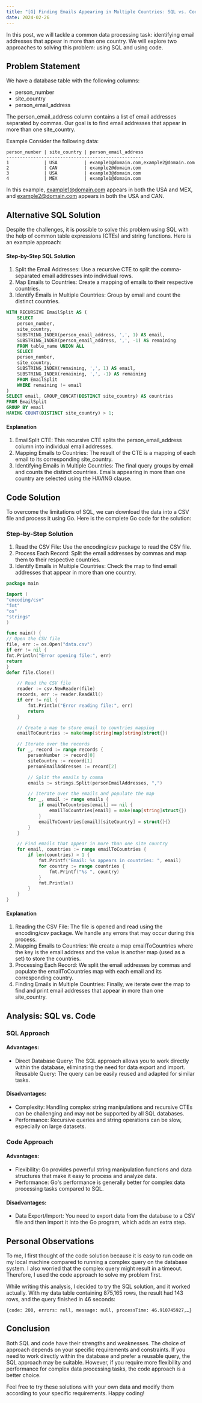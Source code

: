 ```yaml
---
title: "[G] Finding Emails Appearing in Multiple Countries: SQL vs. Code"
date: 2024-02-26
---
```


In this post, we will tackle a common data processing task: identifying email addresses that appear in more than one country. We will explore two approaches to solving this problem: using SQL and using code.

## Problem Statement
We have a database table with the following columns:

- person_number
- site_country
- person_email_address

The person_email_address column contains a list of email addresses separated by commas. Our goal is to find email addresses that appear in more than one site_country.

Example
Consider the following data:
```
person_number | site_country | person_email_address
---------------------------------------------------
1             | USA          | example1@domain.com,example2@domain.com
2             | CAN          | example2@domain.com
3             | USA          | example3@domain.com
4             | MEX          | example1@domain.com
```
In this example, example1@domain.com appears in both the USA and MEX, and example2@domain.com appears in both the USA and CAN.

## Alternative SQL Solution
Despite the challenges, it is possible to solve this problem using SQL with the help of common table expressions (CTEs) and string functions. Here is an example approach:

#### Step-by-Step SQL Solution
1. Split the Email Addresses: Use a recursive CTE to split the comma-separated email addresses into individual rows.
2. Map Emails to Countries: Create a mapping of emails to their respective countries.
3. Identify Emails in Multiple Countries: Group by email and count the distinct countries.
```sql
WITH RECURSIVE EmailSplit AS (
    SELECT
    person_number,
    site_country,
    SUBSTRING_INDEX(person_email_address, ',', 1) AS email,
    SUBSTRING_INDEX(person_email_address, ',', -1) AS remaining
    FROM table_name UNION ALL
    SELECT
    person_number,
    site_country,
    SUBSTRING_INDEX(remaining, ',', 1) AS email,
    SUBSTRING_INDEX(remaining, ',', -1) AS remaining
    FROM EmailSplit
    WHERE remaining != email
)
SELECT email, GROUP_CONCAT(DISTINCT site_country) AS countries
FROM EmailSplit
GROUP BY email
HAVING COUNT(DISTINCT site_country) > 1;
```
#### Explanation
1. EmailSplit CTE: This recursive CTE splits the person_email_address column into individual email addresses.
2. Mapping Emails to Countries: The result of the CTE is a mapping of each email to its corresponding site_country.
3. Identifying Emails in Multiple Countries: The final query groups by email and counts the distinct countries. Emails appearing in more than one country are selected using the HAVING clause.

## Code Solution
To overcome the limitations of SQL, we can download the data into a CSV file and process it using Go. Here is the complete Go code for the solution:

### Step-by-Step Solution
1. Read the CSV File: Use the encoding/csv package to read the CSV file.
2. Process Each Record: Split the email addresses by commas and map them to their respective countries.
3. Identify Emails in Multiple Countries: Check the map to find email addresses that appear in more than one country.
```go
package main

import (
"encoding/csv"
"fmt"
"os"
"strings"
)

func main() {
// Open the CSV file
file, err := os.Open("data.csv")
if err != nil {
fmt.Println("Error opening file:", err)
return
}
defer file.Close()

	// Read the CSV file
	reader := csv.NewReader(file)
	records, err := reader.ReadAll()
	if err != nil {
		fmt.Println("Error reading file:", err)
		return
	}

	// Create a map to store email to countries mapping
	emailToCountries := make(map[string]map[string]struct{})

	// Iterate over the records
	for _, record := range records {
		personNumber := record[0]
		siteCountry := record[1]
		personEmailAddresses := record[2]

		// Split the emails by comma
		emails := strings.Split(personEmailAddresses, ",")

		// Iterate over the emails and populate the map
		for _, email := range emails {
			if emailToCountries[email] == nil {
				emailToCountries[email] = make(map[string]struct{})
			}
			emailToCountries[email][siteCountry] = struct{}{}
		}
	}

	// Find emails that appear in more than one site country
	for email, countries := range emailToCountries {
		if len(countries) > 1 {
			fmt.Printf("Email: %s appears in countries: ", email)
			for country := range countries {
				fmt.Printf("%s ", country)
			}
			fmt.Println()
		}
	}
}
```

#### Explanation
1. Reading the CSV File: The file is opened and read using the encoding/csv package. We handle any errors that may occur during this process.
2. Mapping Emails to Countries: We create a map emailToCountries where the key is the email address and the value is another map (used as a set) to store the countries.
3. Processing Each Record: We split the email addresses by commas and populate the emailToCountries map with each email and its corresponding country.
4. Finding Emails in Multiple Countries: Finally, we iterate over the map to find and print email addresses that appear in more than one site_country.

## Analysis: SQL vs. Code
### SQL Approach
#### Advantages:

- Direct Database Query: The SQL approach allows you to work directly within the database, eliminating the need for data export and import.
Reusable Query: The query can be easily reused and adapted for similar tasks.
#### Disadvantages:

- Complexity: Handling complex string manipulations and recursive CTEs can be challenging and may not be supported by all SQL databases.
- Performance: Recursive queries and string operations can be slow, especially on large datasets.
### Code Approach
#### Advantages:

- Flexibility: Go provides powerful string manipulation functions and data structures that make it easy to process and analyze data.
- Performance: Go's performance is generally better for complex data processing tasks compared to SQL.
#### Disadvantages:

- Data Export/Import: You need to export data from the database to a CSV file and then import it into the Go program, which adds an extra step.

## Personal Observations
To me, I first thought of the code solution because it is easy to run code on my local machine compared to running a complex query on the database system. I also worried that the complex query might result in a timeout. Therefore, I used the code approach to solve my problem first.

While writing this analysis, I decided to try the SQL solution, and it worked actually. With my data table containing 875,165 rows, the result had 143 rows, and the query finished in 46 seconds:

```
{code: 200, errors: null, message: null, processTime: 46.910745927,…}
```
## Conclusion
Both SQL and code have their strengths and weaknesses. The choice of approach depends on your specific requirements and constraints. If you need to work directly within the database and prefer a reusable query, the SQL approach may be suitable. However, if you require more flexibility and performance for complex data processing tasks, the code approach is a better choice.

Feel free to try these solutions with your own data and modify them according to your specific requirements. Happy coding!

